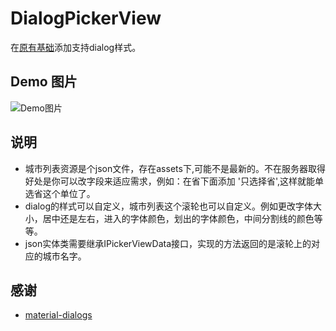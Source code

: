 DialogPickerView 
==========

在[原有基础](https://github.com/saiwu-bigkoo/Android-PickerView/blob/master/README.md)添加支持dialog样式。

## Demo 图片
![Demo图片](https://github.com/sunxu3074/Android-Dialog-PickerView/blob/master/preview/pick_city.gif)

## 说明
- 城市列表资源是个json文件，存在assets下,可能不是最新的。不在服务器取得好处是你可以改字段来适应需求，例如：在省下面添加 '只选择省',这样就能单选省这个单位了。
- dialog的样式可以自定义，城市列表这个滚轮也可以自定义。例如更改字体大小，居中还是左右，进入的字体颜色，划出的字体颜色，中间分割线的颜色等等。
- json实体类需要继承IPickerViewData接口，实现的方法返回的是滚轮上的对应的城市名字。

## 感谢
- [material-dialogs](https://github.com/afollestad/material-dialogs)
